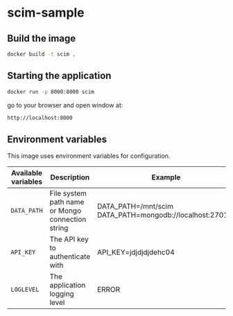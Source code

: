 # scim-sample

## Build the image

```bash
docker build -t scim .
```

## Starting the application

```bash
docker run -p 8000:8000 scim
```

go to your browser and open window at:

```bash
http://localhost:8000
```

## Environment variables

This image uses environment variables for configuration.

| Available variables | Description                                      | Example                                                       | Default |
| ------------------- | ------------------------------------------------ | ------------------------------------------------------------- | ------- |
| `DATA_PATH`         | File system path name or Mongo connection string | DATA_PATH=/mnt/scim <br> DATA_PATH=mongodb://localhost:27017/ | /tmp    |
| `API_KEY`           | The API key to authenticate with                 | API_KEY=jdjdjdjdehc04                                         | secret  |
| `LOGLEVEL`          | The application logging level                    | ERROR                                                         | INFO    |
